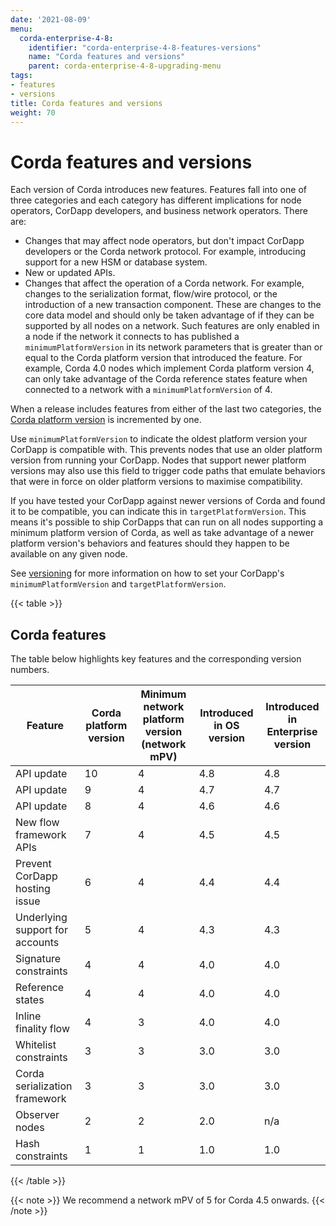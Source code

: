 ```yaml
---
date: '2021-08-09'
menu:
  corda-enterprise-4-8:
    identifier: "corda-enterprise-4-8-features-versions"
    name: "Corda features and versions"
    parent: corda-enterprise-4-8-upgrading-menu
tags:
- features
- versions
title: Corda features and versions
weight: 70
---
```



# Corda features and versions


Each version of Corda introduces new features. Features fall into one of three categories and each category has different implications for node operators, CorDapp developers, and business network operators. There are:

* Changes that may affect node operators, but don't impact CorDapp developers or the Corda network protocol. For example, introducing support for a new HSM or database system.
* New or updated APIs.
* Changes that affect the operation of a Corda network. For example, changes to the serialization format, flow/wire protocol, or the introduction of a new transaction component. These are changes to the core data model and should only be taken advantage of if they can be supported by all nodes on a network. Such features are only enabled in a node if the network it connects to has published a `minimumPlatformVersion` in its network parameters that is greater than or equal to the Corda platform version that introduced the feature. For example, Corda 4.0 nodes which implement Corda platform version 4, can only take advantage of the Corda reference states feature when connected to a network with a `minimumPlatformVersion` of 4.

When a release includes features from either of the last two categories, the [Corda platform version](#corda-features) is incremented by one.

Use `minimumPlatformVersion` to indicate the oldest platform version your CorDapp is compatible with. This prevents nodes that use an older platform version from running your CorDapp. Nodes that support newer platform versions may also use this field to trigger code paths that emulate behaviors that were in force on older platform versions to maximise compatibility.

If you have tested your CorDapp against newer versions of Corda and found it to be compatible, you can indicate this in `targetPlatformVersion`. This means it's possible to ship CorDapps that can run on all nodes supporting a minimum platform version of Corda, as well as take advantage of a newer platform version's behaviors and features should they happen to be available on any given node.

See [versioning](cordapps/versioning.md) for more information on how to set your CorDapp's `minimumPlatformVersion` and `targetPlatformVersion`.

{{< table >}}


## Corda features

The table below highlights key features and the corresponding version numbers.

|Feature|Corda platform version |Minimum network platform version (network mPV)|Introduced in OS version|Introduced in Enterprise version|
|--------------------|--------------------|--------------------|--------------------|--------------------|
|API update|10|4|4.8|4.8|
|API update|9|4|4.7|4.7|
|API update|8|4|4.6|4.6|
|New flow framework APIs|7|4|4.5|4.5|
|Prevent CorDapp hosting issue|6|4|4.4|4.4|
|Underlying support for accounts|5|4|4.3|4.3|
|Signature constraints|4|4|4.0|4.0|
|Reference states|4|4|4.0|4.0|
|Inline finality flow|4|3|4.0|4.0|
|Whitelist constraints|3|3|3.0|3.0|
|Corda serialization framework|3|3|3.0|3.0|
|Observer nodes|2|2|2.0|n/a|
|Hash constraints|1|1|1.0|1.0|

{{< /table >}}

{{< note >}}
We recommend a network mPV of 5 for Corda 4.5 onwards.
{{< /note >}}
